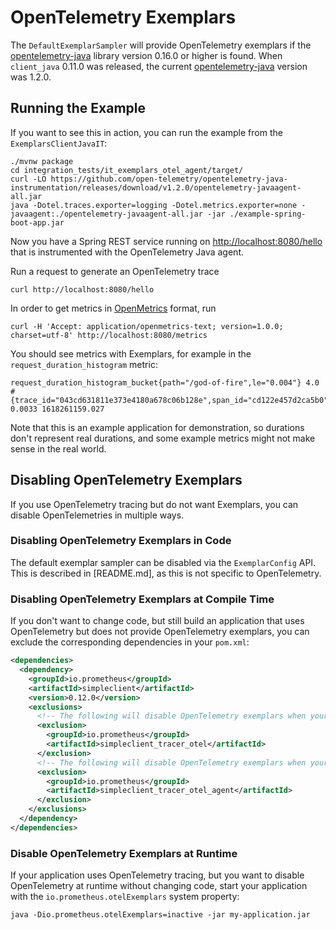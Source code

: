 # OpenTelemetry Exemplars

The `DefaultExemplarSampler` will provide OpenTelemetry exemplars if the [opentelemetry-java](https://github.com/open-telemetry/opentelemetry-java) library version 0.16.0 or higher is found. When `client_java` 0.11.0 was released, the current [opentelemetry-java](https://github.com/open-telemetry/opentelemetry-java) version was 1.2.0.

## Running the Example

If you want to see this in action, you can run the example from the `ExemplarsClientJavaIT`:

```
./mvnw package
cd integration_tests/it_exemplars_otel_agent/target/
curl -LO https://github.com/open-telemetry/opentelemetry-java-instrumentation/releases/download/v1.2.0/opentelemetry-javaagent-all.jar
java -Dotel.traces.exporter=logging -Dotel.metrics.exporter=none -javaagent:./opentelemetry-javaagent-all.jar -jar ./example-spring-boot-app.jar
```

Now you have a Spring REST service running on [http://localhost:8080/hello](http://localhost:8080/hello) that is instrumented with the OpenTelemetry Java agent.

Run a request to generate an OpenTelemetry trace

```
curl http://localhost:8080/hello
```

In order to get metrics in [OpenMetrics](http://openmetrics.io) format, run

```
curl -H 'Accept: application/openmetrics-text; version=1.0.0; charset=utf-8' http://localhost:8080/metrics
```

You should see metrics with Exemplars, for example in the `request_duration_histogram` metric:

```
request_duration_histogram_bucket{path="/god-of-fire",le="0.004"} 4.0 # {trace_id="043cd631811e373e4180a678c06b128e",span_id="cd122e457d2ca5b0"} 0.0033 1618261159.027
```

Note that this is an example application for demonstration, so durations don't represent real durations, and some example metrics might not make sense in the real world.

## Disabling OpenTelemetry Exemplars

If you use OpenTelemetry tracing but do not want Exemplars, you can disable OpenTelemetries in multiple ways.

### Disabling OpenTelemetry Exemplars in Code

The default exemplar sampler can be disabled via the `ExemplarConfig` API. This is described in [README.md], as this is not specific to OpenTelemetry.

### Disabling OpenTelemetry Exemplars at Compile Time

If you don't want to change code, but still build an application that uses OpenTelemetry but does not provide OpenTelemetry exemplars,
you can exclude the corresponding dependencies in your `pom.xml`:

```xml
<dependencies>
  <dependency>
    <groupId>io.prometheus</groupId>
    <artifactId>simpleclient</artifactId>
    <version>0.12.0</version>
    <exclusions>
      <!-- The following will disable OpenTelemetry exemplars when your application uses the OpenTelemetry API directly -->
      <exclusion>
        <groupId>io.prometheus</groupId>
        <artifactId>simpleclient_tracer_otel</artifactId>
      </exclusion>
      <!-- The following will disable OpenTelemetry exemplars when your application uses the OpenTelemetry Java agent -->
      <exclusion>
        <groupId>io.prometheus</groupId>
        <artifactId>simpleclient_tracer_otel_agent</artifactId>
      </exclusion>
    </exclusions>
  </dependency>
</dependencies>
```

### Disable OpenTelemetry Exemplars at Runtime

If your application uses OpenTelemetry tracing, but you want to disable OpenTelemetry at runtime without changing code,
start your application with the `io.prometheus.otelExemplars` system property:

```
java -Dio.prometheus.otelExemplars=inactive -jar my-application.jar
```
